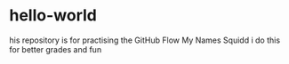 # hello-world
his repository is for practising the GitHub Flow
My Names Squidd i do this for better grades and fun
